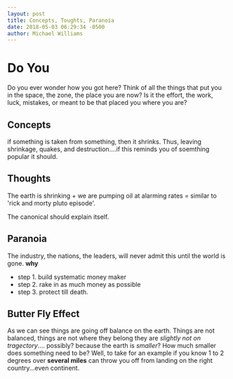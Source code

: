 ```yaml
---
layout: post
title: Concepts, Toughts, Paranoia
date: 2018-05-03 06:29:34 -0500
author: Michael Williams
---
```

# Do You

Do you ever wonder how you got here? Think of all the things that put you
in the space, the zone, the place you are now? Is it the effort, the work,
luck, mistakes, or meant to be that placed you where you are?

## Concepts

if something is taken from something, then it shrinks.
Thus, leaving shrinkage, quakes, and destruction....if this reminds you of soemthing popular
it should.

## Thoughts

The earth is shrinking + we are pumping oil at alarming rates = similar to 'rick and morty pluto episode'.

The canonical should explain itself.

## Paranoia

The industry, the nations, the leaders, will never admit this until the world is gone. **why**<br>

- step 1. build systematic money maker
- step 2. rake in as much money as possible
- step 3. protect till death.

## Butter Fly Effect

As we can see things are going off balance on the earth. Things are not balanced,
things are not where they belong they are _slightly not on tragectory_.... possibly?
because the earth is _smaller_? How much smaller does something need to be? Well, to
take for an example if you know 1 to 2 degrees over **several miles** can throw you off
from landing on the right country...even continent.

